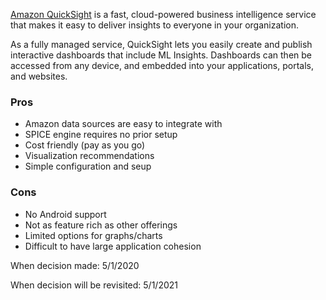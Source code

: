 [Amazon QuickSight](https://aws.amazon.com/quicksight/) is a fast, cloud-powered business intelligence service that makes it easy to deliver insights to everyone in your organization.

As a fully managed service, QuickSight lets you easily create and publish interactive dashboards that include ML Insights. Dashboards can then be accessed from any device, and embedded into your applications, portals, and websites.

### Pros
* Amazon data sources are easy to integrate with
* SPICE engine requires no prior setup
* Cost friendly (pay as you go)
* Visualization recommendations
* Simple configuration and seup

### Cons
* No Android support
* Not as feature rich as other offerings
* Limited options for graphs/charts
* Difficult to have large application cohesion

When decision made: 5/1/2020

When decision will be revisited: 5/1/2021
